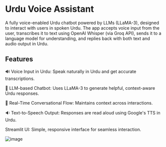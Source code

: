 # Urdu Voice Assistant

<d>A fully voice-enabled Urdu chatbot powered by LLMs (LLaMA-3), designed to interact with users in spoken Urdu. The app accepts voice input from the user, transcribes it to text using OpenAI Whisper (via Groq API), sends it to a language model for understanding, and replies back with both text and audio output in Urdu.</d>

##  Features

🔊 Voice Input in Urdu: Speak naturally in Urdu and get accurate transcriptions.

🤖 LLM-based Chatbot: Uses LLaMA-3 to generate helpful, context-aware Urdu responses.

🔁 Real-Time Conversational Flow: Maintains context across interactions.

🔉 Text-to-Speech Output: Responses are read aloud using Google's TTS in Urdu.

Streamlit UI: Simple, responsive interface for seamless interaction.

![image](https://github.com/user-attachments/assets/92e2ec19-22c1-4b95-a593-a665149a0d0f)
